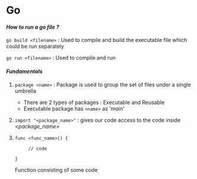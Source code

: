 # Go

#### *How to run a go file ?*

``` go build <filename> ``` : Used to compile and build the executable file which could be run separately

``` go run <filename> ``` : Used to compile and run

#### *Fundamentals*

1. ``` package <name> ``` : Package is used to group the set of files under a single umbrella
    
    * There are 2 types of packages : Executable and Reusable
    * Executable package has ``` <name> ``` as '*main*'

2. ``` import "<package_name>" ``` : gives our code access to the code inside *<package_name>*

3. ``` 
   func <func_name>() {

        // code 
        
   } 
   ```

   Function consisting of some code
